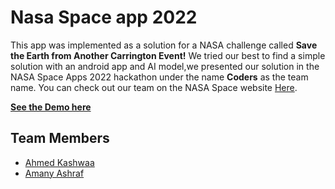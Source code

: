 # Nasa Space app 2022
This app was implemented as a solution for a NASA challenge called **Save the Earth from Another Carrington Event!**
We tried our best to find a simple solution with an android app and AI model,we presented our solution in the NASA Space Apps 2022 hackathon
under the name **Coders** as the team name.
You can check out our team on the NASA Space website [Here](https://2022.spaceappschallenge.org/challenges/2022-challenges/carrington-event/teams/coders-1/project).


**[See the Demo here](https://drive.google.com/file/d/13kho1qMOOF8NnepQ_2zHYCV2Sq8Lzlcy/view)**

## Team Members

- [Ahmed Kashwaa](https://github.com/ahmedkashwaa)
- [Amany Ashraf](https://github.com/AmanyAshraf)
